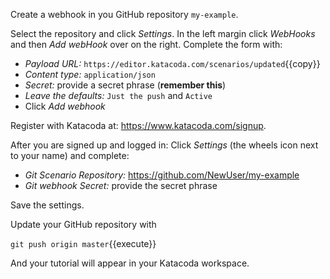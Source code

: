 Create a webhook in you GitHub repository `my-example`.

Select the repository and click _Settings_. In the left margin click _WebHooks_ and then _Add webHook_ over on the right. Complete the form with:

* _Payload URL:_ `https://editor.katacoda.com/scenarios/updated`{{copy}}
* _Content type:_ `application/json`
* _Secret:_ provide a secret phrase (**remember this**)
* _Leave the defaults:_ `Just the push` and `Active`
* Click _Add webhook_

Register with Katacoda at: <https://www.katacoda.com/signup>.

After you are signed up and logged in: Click _Settings_ (the wheels icon next to your name) and complete:

* _Git Scenario Repository:_ <https://github.com/NewUser/my-example>
* _Git webhook Secret:_ provide the secret phrase

Save the settings.

Update your GitHub repository with

`git push origin master`{{execute}}

And your tutorial will appear in your Katacoda workspace.

